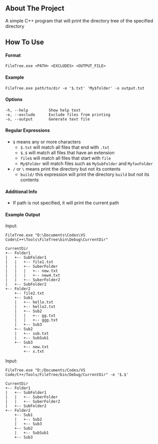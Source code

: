 ## About The Project
A simple C++ program that will print the directory tree of the specified directory

## How To Use
#### Format
```
FileTree.exe <PATH> <EXCLUDES> <OUTPUT_FILE>
```

#### Example
```
FileTree.exe path/to/dir -e '$.txt' 'My$folder' -o output.txt
```

#### Options
```
-h, --help         Show help text
-e, --exclude      Exclude files from printing
-o, --output       Generate text file
```

#### Regular Expressions
- `$` means any or more characters
  - `$.txt` will match all files that end with `.txt`
  - `$.$` will match all files that have an extension
  - `file$` will match all files that start with `file`
  - `My$Folder` will match files such as `MySubFolder` and `MyfavFolder`
- `/` or `\` means print the directory but not its contents
  - `build/` this expression will print the directory `build` but not its contents

#### Additional Info
- If path is not specified, it will print the current path

#### Example Output
Input:
```
FileTree.exe "D:\Documents\Codes\VS Code\C++\Tools\FileTree\bin\Debug\CurrentDir"
```

```
CurrentDir
+-- Folder1
|   +-- SubFolder1
|   |   +-- file1.txt
|   |   +-- SuberFolder
|   |   |   +-- new.txt
|   |   |   +-- new4.txt
|   |   +-- SuberFolder2
|   +-- SubFolder2
+-- Folder2
    +-- file2.txt
    +-- Sub1
    |   +-- hello.txt
    |   +-- hello2.txt
    |   +-- Sub2
    |   |   +-- gg.txt
    |   |   +-- ggg.txt
    |   +-- Sub3
    +-- Sub2
    |   +-- sub.txt
    |   +-- SubSub1
    +-- Sub3
        +-- new.txt
        +-- x.txt
```

Input:
```
FileTree.exe "D:/Documents/Codes/VS Code/C++/Tools/FileTree/bin/Debug/CurrentDir" -e '$.$'
```

```
CurrentDir
+-- Folder1
|   +-- SubFolder1
|   |   +-- SuberFolder
|   |   +-- SuberFolder2
|   +-- SubFolder2
+-- Folder2
    +-- Sub1
    |   +-- Sub2
    |   +-- Sub3
    +-- Sub2
    |   +-- SubSub1
    +-- Sub3
```

